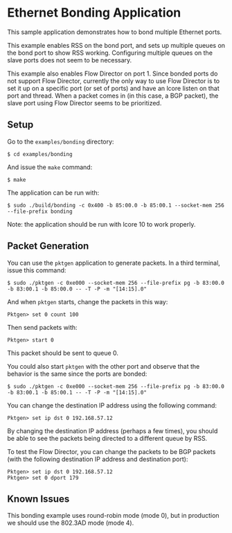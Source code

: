 # Ethernet Bonding Application

This sample application demonstrates how to bond multiple Ethernet ports.

This example enables RSS on the bond port, and sets up multiple queues on the bond port to show RSS working. Configuring multiple queues on the slave ports does not seem to be necessary.

This example also enables Flow Director on port 1. Since bonded ports do not support Flow Director, currently the only way to use Flow Director is to set it up on a specific port (or set of ports) and have an lcore listen on that port and thread. When a packet comes in (in this case, a BGP packet), the slave port using Flow Director seems to be prioritized.

## Setup

Go to the `examples/bonding` directory:

    $ cd examples/bonding

And issue the `make` command:

    $ make

The application can be run with:

    $ sudo ./build/bonding -c 0x400 -b 85:00.0 -b 85:00.1 --socket-mem 256 --file-prefix bonding

Note: the application should be run with lcore 10 to work properly.

## Packet Generation

You can use the `pktgen` application to generate packets. In a third terminal, issue this command:

    $ sudo ./pktgen -c 0xe000 --socket-mem 256 --file-prefix pg -b 83:00.0 -b 83:00.1 -b 85:00.0 -- -T -P -m "[14:15].0"

And when `pktgen` starts, change the packets in this way:

    Pktgen> set 0 count 100

Then send packets with:

    Pktgen> start 0

This packet should be sent to queue 0.

You could also start `pktgen` with the other port and observe that the behavior is the same since the ports are bonded:

    $ sudo ./pktgen -c 0xe000 --socket-mem 256 --file-prefix pg -b 83:00.0 -b 83:00.1 -b 85:00.1 -- -T -P -m "[14:15].0"

You can change the destination IP address using the following command:

    Pktgen> set ip dst 0 192.168.57.12

By changing the destination IP address (perhaps a few times), you should be able to see the packets being directed to a different queue by RSS.

To test the Flow Director, you can change the packets to be BGP packets (with the following destination IP address and destination port):

    Pktgen> set ip dst 0 192.168.57.12
    Pktgen> set 0 dport 179

## Known Issues

This bonding example uses round-robin mode (mode 0), but in production we should use the 802.3AD mode (mode 4).
